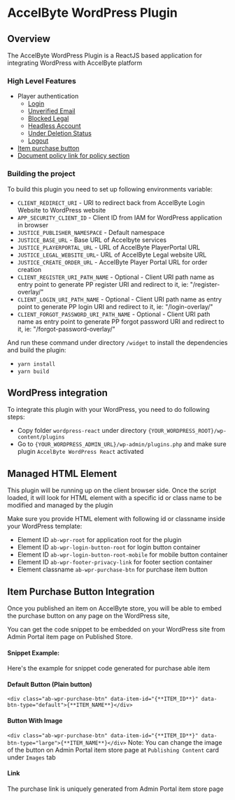 # AccelByte WordPress Plugin

## Overview

The AccelByte WordPress Plugin is a ReactJS based application for integrating WordPress with AccelByte platform

### High Level Features

- Player authentication
    - [Login](features-doc/LOGIN.md)
    - [Unverified Email](features-doc/UNVERIFIED_EMAIL.md)
    - [Blocked Legal](features-doc/BLOCKED_LEGAL.md)
    - [Headless Account](features-doc/HEADLESS_ACCOUNT.md)
    - [Under Deletion Status](features-doc/UNDER_DELETION.md)
    - [Logout](features-doc/LOGOUT.md)
- [Item purchase button](features-doc/ITEM_PURCHASE_BUTTON.md)
- [Document policy link for policy section](features-doc/DOCUMENT_POLICY_LINK.md)

### Building the project

To build this plugin you need to set up following environments variable:

- `CLIENT_REDIRECT_URI` - URI to redirect back from AccelByte Login Website to WordPress website
- `APP_SECURITY_CLIENT_ID` - Client ID from IAM for WordPress application in browser
- `JUSTICE_PUBLISHER_NAMESPACE` - Default namespace
- `JUSTICE_BASE_URL` - Base URL of Accelbyte services
- `JUSTICE_PLAYERPORTAL_URL` - URL of AccelByte PlayerPortal URL
- `JUSTICE_LEGAL_WEBSITE_URL`- URL of AccelByte Legal website URL
- `JUSTICE_CREATE_ORDER_URL` - AccelByte Player Portal URL for order creation
- `CLIENT_REGISTER_URI_PATH_NAME` - Optional - Client URI path name as entry point to generate PP register URI and redirect to it, ie: "/register-overlay/" 
- `CLIENT_LOGIN_URI_PATH_NAME` - Optional - Client URI path name as entry point to generate PP login URI and redirect to it, ie: "/login-overlay/"  
- `CLIENT_FORGOT_PASSWORD_URI_PATH_NAME` - Optional - Client URI path name as entry point to generate PP forgot password URI and redirect to it, ie: "/forgot-password-overlay/"

And run these command under directory `/widget` to install the dependencies and build the plugin:

- `yarn install`
- `yarn build`

## WordPress integration

To integrate this plugin with your WordPress, you need to do following steps:

- Copy folder `wordpress-react` under directory `{YOUR_WORDPRESS_ROOT}/wp-content/plugins`
- Go to `{YOUR_WORDPRESS_ADMIN_URL}/wp-admin/plugins.php` and make sure plugin `AccelByte WordPress React` activated

## Managed HTML Element

This plugin will be running up on the client browser side. Once the script loaded, it will look for HTML element with a specific id or class name to be modified and managed by the plugin

Make sure you provide HTML element with following id or classname inside your WordPress template:

- Element ID `ab-wpr-root` for application root for the plugin
- Element ID `ab-wpr-login-button-root` for login button container
- Element ID `ab-wpr-login-button-root-mobile` for mobile button container
- Element ID `ab-wpr-footer-privacy-link` for footer section container
- Element classname `ab-wpr-purchase-btn` for purchase item button

## Item Purchase Button Integration

Once you published an item on AccelByte store, you will be able to embed the purchase button on any page on the WordPress site,

You can get the code snippet to be embedded on your WordPress site from Admin Portal item page on Published Store.

#### Snippet Example:

Here's the example for snippet code generated for purchase able item

#### Default Button (Plain button)

`<div class="ab-wpr-purchase-btn" data-item-id="{**ITEM_ID**}" data-btn-type="default">{**ITEM_NAME**}</div>`

#### Button With Image

`<div class="ab-wpr-purchase-btn" data-item-id="{**ITEM_ID**}" data-btn-type="large">{**ITEM_NAME**}</div>`
Note: You can change the image of the button on Admin Portal item store page at `Publishing Content` card under `Images` tab

#### Link

The purchase link is uniquely generated from Admin Portal item store page
